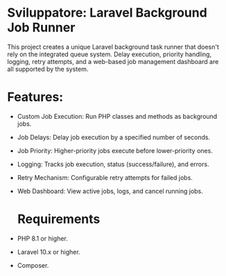 <h1 center>Sviluppatore: Laravel Background Job Runner</h1>

<p>This project creates a unique Laravel background task runner that doesn't rely on the integrated queue system. Delay execution, priority handling, logging, retry attempts, and a web-based job management dashboard are all supported by the system.</p>

# Features:
- Custom Job Execution: Run PHP classes and methods as background jobs.
- Job Delays: Delay job execution by a specified number of seconds.
- Job Priority: Higher-priority jobs execute before lower-priority ones.
- Logging: Tracks job execution, status (success/failure), and errors.
- Retry Mechanism: Configurable retry attempts for failed jobs.
- Web Dashboard: View active jobs, logs, and cancel running jobs.

  # Requirements
- PHP 8.1 or higher.
- Laravel 10.x or higher.
- Composer.
